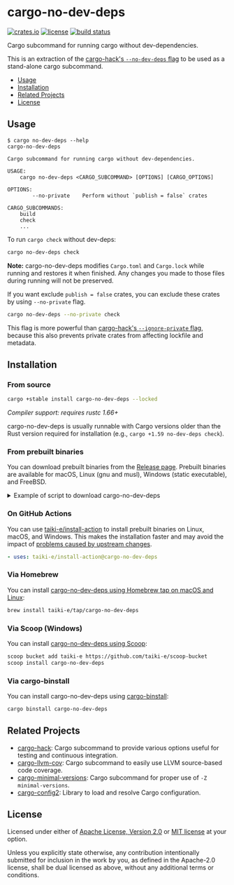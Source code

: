 # cargo-no-dev-deps

[![crates.io](https://img.shields.io/crates/v/cargo-no-dev-deps?style=flat-square&logo=rust)](https://crates.io/crates/cargo-no-dev-deps)
[![license](https://img.shields.io/badge/license-Apache--2.0_OR_MIT-blue?style=flat-square)](#license)
[![build status](https://img.shields.io/github/actions/workflow/status/taiki-e/cargo-no-dev-deps/ci.yml?branch=main&style=flat-square&logo=github)](https://github.com/taiki-e/cargo-no-dev-deps/actions)

Cargo subcommand for running cargo without dev-dependencies.

This is an extraction of the [cargo-hack's `--no-dev-deps` flag](https://github.com/taiki-e/cargo-hack#--no-dev-deps) to be used as a stand-alone cargo subcommand.

- [Usage](#usage)
- [Installation](#installation)
- [Related Projects](#related-projects)
- [License](#license)

## Usage

<!-- readme-long-help:start -->
```console
$ cargo no-dev-deps --help
cargo-no-dev-deps

Cargo subcommand for running cargo without dev-dependencies.

USAGE:
    cargo no-dev-deps <CARGO_SUBCOMMAND> [OPTIONS] [CARGO_OPTIONS]

OPTIONS:
        --no-private    Perform without `publish = false` crates

CARGO_SUBCOMMANDS:
    build
    check
    ...
```
<!-- readme-long-help:end -->

To run `cargo check` without dev-deps:

```sh
cargo no-dev-deps check
```

**Note:** cargo-no-dev-deps modifies `Cargo.toml` and `Cargo.lock` while running and restores it when finished. Any changes you made to those files during running will not be preserved.

If you want exclude `publish = false` crates, you can exclude these crates by using `--no-private` flag.

```sh
cargo no-dev-deps --no-private check
```

This flag is more powerful than [cargo-hack's `--ignore-private` flag](https://github.com/taiki-e/cargo-hack#--ignore-private), because this also prevents private crates from affecting lockfile and metadata.

## Installation

<!-- omit in toc -->
### From source

```sh
cargo +stable install cargo-no-dev-deps --locked
```

*Compiler support: requires rustc 1.66+*

cargo-no-dev-deps is usually runnable with Cargo versions older than the Rust version
required for installation (e.g., `cargo +1.59 no-dev-deps check`).

<!-- omit in toc -->
### From prebuilt binaries

You can download prebuilt binaries from the [Release page](https://github.com/taiki-e/cargo-no-dev-deps/releases).
Prebuilt binaries are available for macOS, Linux (gnu and musl), Windows (static executable), and FreeBSD.

<details>
<summary>Example of script to download cargo-no-dev-deps</summary>

```sh
# Get host target
host=$(rustc -Vv | grep host | sed 's/host: //')
# Download binary and install to $HOME/.cargo/bin
curl --proto '=https' --tlsv1.2 -fsSL https://github.com/taiki-e/cargo-no-dev-deps/releases/latest/download/cargo-no-dev-deps-$host.tar.gz | tar xzf - -C "$HOME/.cargo/bin"
```

</details>

<!-- omit in toc -->
### On GitHub Actions

You can use [taiki-e/install-action](https://github.com/taiki-e/install-action) to install prebuilt binaries on Linux, macOS, and Windows.
This makes the installation faster and may avoid the impact of [problems caused by upstream changes](https://github.com/tokio-rs/bytes/issues/506).

```yaml
- uses: taiki-e/install-action@cargo-no-dev-deps
```

<!-- omit in toc -->
### Via Homebrew

You can install [cargo-no-dev-deps using Homebrew tap on macOS and Linux](https://github.com/taiki-e/homebrew-tap/blob/HEAD/Formula/cargo-no-dev-deps.rb):

```sh
brew install taiki-e/tap/cargo-no-dev-deps
```

<!-- omit in toc -->
### Via Scoop (Windows)

You can install [cargo-no-dev-deps using Scoop](https://github.com/taiki-e/scoop-bucket/blob/HEAD/bucket/cargo-no-dev-deps.json):

```sh
scoop bucket add taiki-e https://github.com/taiki-e/scoop-bucket
scoop install cargo-no-dev-deps
```

<!-- omit in toc -->
### Via cargo-binstall

You can install cargo-no-dev-deps using [cargo-binstall](https://github.com/cargo-bins/cargo-binstall):

```sh
cargo binstall cargo-no-dev-deps
```

## Related Projects

- [cargo-hack]: Cargo subcommand to provide various options useful for testing and continuous integration.
- [cargo-llvm-cov]: Cargo subcommand to easily use LLVM source-based code coverage.
- [cargo-minimal-versions]: Cargo subcommand for proper use of `-Z minimal-versions`.
- [cargo-config2]: Library to load and resolve Cargo configuration.

[cargo-config2]: https://github.com/taiki-e/cargo-config2
[cargo-hack]: https://github.com/taiki-e/cargo-hack
[cargo-llvm-cov]: https://github.com/taiki-e/cargo-llvm-cov
[cargo-minimal-versions]: https://github.com/taiki-e/cargo-minimal-versions

## License

Licensed under either of [Apache License, Version 2.0](LICENSE-APACHE) or
[MIT license](LICENSE-MIT) at your option.

Unless you explicitly state otherwise, any contribution intentionally submitted
for inclusion in the work by you, as defined in the Apache-2.0 license, shall
be dual licensed as above, without any additional terms or conditions.
